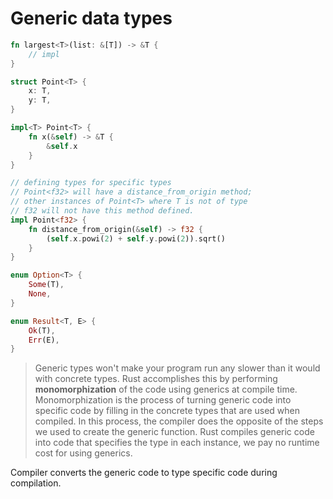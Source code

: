 # Generic data types

```rust
fn largest<T>(list: &[T]) -> &T {
    // impl
}

struct Point<T> {
    x: T,
    y: T,
}

impl<T> Point<T> {
    fn x(&self) -> &T {
        &self.x
    }
}

// defining types for specific types
// Point<f32> will have a distance_from_origin method;
// other instances of Point<T> where T is not of type
// f32 will not have this method defined.
impl Point<f32> {
    fn distance_from_origin(&self) -> f32 {
        (self.x.powi(2) + self.y.powi(2)).sqrt()
    }
}

enum Option<T> {
    Some(T),
    None,
}

enum Result<T, E> {
    Ok(T),
    Err(E),
}
```

> Generic types won't make your program run any slower than it would with concrete types.
> Rust accomplishes this by performing **monomorphization** of the code using generics at compile time. Monomorphization is the process of turning generic code into specific code by filling in the concrete types that are used when compiled. In this process, the compiler does the opposite of the steps we used to create the generic function.
> Rust compiles generic code into code that specifies the type in each instance, we pay no runtime cost for using generics.

Compiler converts the generic code to type specific code during compilation.
